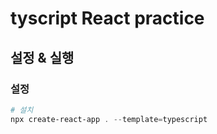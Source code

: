 # tyscript React practice

## 설정 & 실행

### 설정

```powershell
# 설치
npx create-react-app . --template=typescript
```
